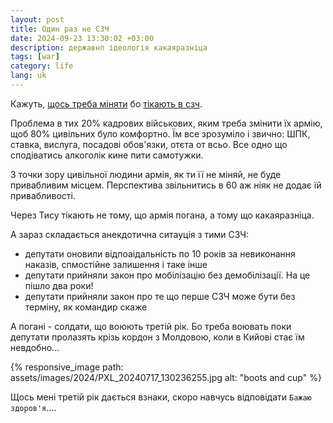 ```yaml
---
layout: post
title: Один раз не СЗЧ
date: 2024-09-23 13:30:02 +03:00
description: державнп ідеологія какаяразніца
tags: [war]
category: life
lang: uk
---
```


Кажуть, [щось треба міняти](https://texty.org.ua/fragments/113470/niyakoyi-masovoyi-demobilizaciyi-ne-bude-yak-vryatuvaty-lyudskyj-resurs-sho-vzhe-voyuye-poglyad/)
бо [тікають в сзч](https://www.pravda.com.ua/columns/2024/09/21/7476196/).

Проблема в тих 20% кадрових військових, яким треба змінити їх армію, щоб 80% цивільних було комфортно.
Їм все зрозуміло і звично: ШПК, ставка, вислуга, посадові обов'язки, отєта от всьо.
Все одно що сподіватись алкоголік кине пити самотужки.

З точки зору цивільної людини армія, як ти її не міняй, не буде привабливим місцем.
Перспектива звільнитись в 60 аж ніяк не додає їй привабливості.

Через Тису тікають не тому, що армія погана, а тому що какаяразніца.

А зараз складається анекдотична ситауція з тими СЗЧ:
* депутати оновили відпоаідальність по 10 років за невиконання наказів, спмостійне залишення і таке інше
* депутати прийняли закон про мобілізацію без демобілізації. 
  На це пішло два роки!
* депутати прийняли закон про те що перше СЗЧ може бути без терміну, як командир скаже

А погані - солдати, що воюють третій рік. 
Бо треба воювать поки депутати пролазять крізь кордон з Молдовою, коли в Кийові стає їм невдобно...

{% responsive_image path: assets/images/2024/PXL_20240717_130236255.jpg alt: "boots and cup" %}

Щось мені третій рік дається взнаки, скоро навчусь відповідати `Бажаю здоров'я`....

